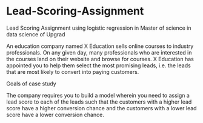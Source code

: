 # Lead-Scoring-Assignment
Lead Scoring Assignment using logistic regression in Master of science in data science of Upgrad

An education company named X Education sells online courses to industry professionals. On any given day, many professionals who are interested in the courses land on their website and browse for courses. X Education has appointed you to help them select the most promising leads, i.e. the leads that are most likely to convert into paying customers.

Goals of case study

The company requires you to build a model wherein you need to assign a lead score to each of the leads such that the customers with a higher lead score have a higher conversion chance and the customers with a lower lead score have a lower conversion chance.

